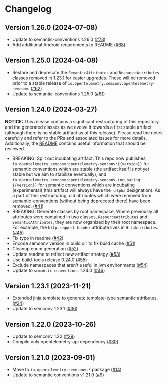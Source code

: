 # Changelog

## Version 1.26.0 (2024-07-08)

* Update to semantic-conventions 1.26.0
  ([#73](https://github.com/open-telemetry/semantic-conventions-java/pull/73))
* Add additional Android requirements to README
  ([#68](https://github.com/open-telemetry/semantic-conventions-java/pull/68))

## Version 1.25.0 (2024-04-08)

* Restore and deprecate the `SemanticAttributes` and `ResourceAttributes` classes removed in 1.23.1
  for easier upgrades. These will be removed prior to a stable release
  of `io.opentelemetry.semconv:opentelemetry-semconv`.
  ([#62](https://github.com/open-telemetry/semantic-conventions-java/pull/62))
* Update to semantic-conventions 1.25.0
  ([#61](https://github.com/open-telemetry/semantic-conventions-java/pull/61))

## Version 1.24.0 (2024-03-27)

**NOTICE:** This release contains a significant restructuring of this repository and the generated
classes as we evolve it towards a first stable artifact (although there is no stable artifact as of
this release). Please read the notes carefully and refer to the PRs and associated issues for more
details. Additionally, the [README](README.md) contains useful information that should be reviewed.

* BREAKING: Split out incubating artifact. This repo now
  publishes `io.opentelemetry.semconv:opentelemetry-semconv:{{version}}` for semantic conventions
  which are stable (the artifact itself is not yet stable but we aim to stabilize eventually),
  and `io.opentelemetry.semconv:opentelemetry-semconv-incubating:{{version}}` for semantic
  conventions which are incubating (experimental) (this artifact will always have the `-alpha`
  designation). As a part of this restructuring, old attributes which were removed from
  [semantic-conventions](https://github.com/open-telemetry/semantic-conventions) (without being
  deprecated there) have been removed.
  ([#41](https://github.com/open-telemetry/semantic-conventions-java/pull/41))
* BREAKING: Generate classes by root namespace. Where previously all attributes were contained in
  two classes, `ResourceAttributes` and `SemanticAttributes`, they are now organized by their root
  namespace. For example, the `http.request.header` attribute lives in `HttpAttributes`.
  ([#45](https://github.com/open-telemetry/semantic-conventions-java/pull/45))
* Fix typo in readme
  ([#42](https://github.com/open-telemetry/semantic-conventions-java/pull/42))
* Encode semconv version in build dir to fix build cache
  ([#51](https://github.com/open-telemetry/semantic-conventions-java/pull/51))
* Cleanup enum generation
  ([#52](https://github.com/open-telemetry/semantic-conventions-java/pull/52))
* Update readme to reflect new artifact strategy
  ([#53](https://github.com/open-telemetry/semantic-conventions-java/pull/53))
* Use build-tools release 0.24.0
  ([#55](https://github.com/open-telemetry/semantic-conventions-java/pull/55))
* Exclude namespaces that aren't useful in jvm environments
  ([#54](https://github.com/open-telemetry/semantic-conventions-java/pull/54))
* Update to `semantic-conventions` 1.24.0
  ([#46](https://github.com/open-telemetry/semantic-conventions-java/pull/46))

## Version 1.23.1 (2023-11-21)

* Extended jinja template to generate template-type semantic attributes.
  ([#24](https://github.com/open-telemetry/semantic-conventions-java/pull/24))
* Update to semconv 1.23.1
  ([#36](https://github.com/open-telemetry/semantic-conventions-java/pull/36))

## Version 1.22.0 (2023-10-26)

* Update to semconv 1.22
  ([#29](https://github.com/open-telemetry/semantic-conventions-java/pull/29))
* Compile only opentelemetry-api dependency
  ([#30](https://github.com/open-telemetry/semantic-conventions-java/pull/30))

## Version 1.21.0 (2023-09-01)

* Move to `io.opentelemetry.semnconv.*` package
  ([#14](https://github.com/open-telemetry/semantic-conventions-java/pull/14))
* Update to semantic conventions v1.21.0
  ([#9](https://github.com/open-telemetry/semantic-conventions-java/pull/9))
